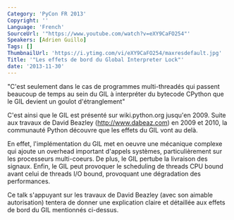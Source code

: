 ```yaml
---
Category: 'PyCon FR 2013'
Copyright: ''
Language: 'French'
SourceUrl: '"https://www.youtube.com/watch?v=eXY9CaFO254"'
Speakers: [Adrien Guillo]
Tags: []
ThumbnailUrl: 'https://i.ytimg.com/vi/eXY9CaFO254/maxresdefault.jpg'
Title: '"Les effets de bord du Global Interpreter Lock"'
date: '2013-11-30'
---
```

"C'est seulement dans le cas de programmes multi-threadés qui passent beaucoup de temps au sein du GIL à interpréter du bytecode CPython que le GIL devient un goulot d'étranglement"

C'est ainsi que le GIL est présenté sur wiki.python.org jusqu'en 2009. Suite aux travaux de David Beazley (http://www.dabeaz.com) en 2009 et 2010, la communauté Python découvre que les effets du GIL vont au delà.

En effet, l'implémentation du GIL met en oeuvre une mécanique complexe qui ajoute un overhead important d'appels systèmes, particulièrement sur les processeurs multi-coeurs. De plus, le GIL pertube la livraison des signaux. Enfin, le GIL peut provoquer le scheduling de threads CPU bound avant celui de threads I/O bound, provoquant une dégradation des performances.

Ce talk s'appuyant sur les travaux de David Beazley (avec son aimable autorisation) tentera de donner une explication claire et détaillée aux effets de bord du GIL mentionnés ci-dessus.
